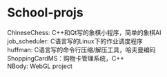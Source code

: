 # School-projs

ChineseChess: C++和Qt写的象棋小程序，简单的象棋AI   
job_scheduler: C语言写的Linux下的作业调度程序   
huffman: C语言写的命令行压缩/解压工具，哈夫曼编码   
ShoppingCardMS：购物卡管理系统，C++   
NBody: WebGL project
